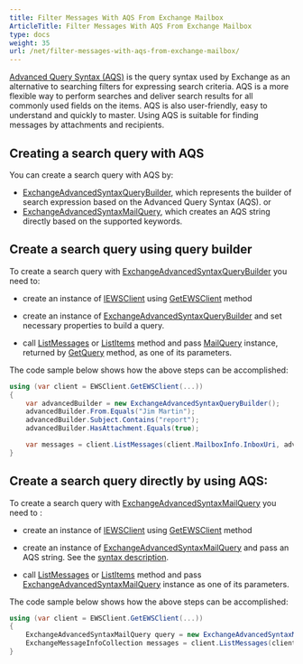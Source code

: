 ```yaml
---
title: Filter Messages With AQS From Exchange Mailbox
ArticleTitle: Filter Messages With AQS From Exchange Mailbox
type: docs
weight: 35
url: /net/filter-messages-with-aqs-from-exchange-mailbox/
---
```


[Advanced Query Syntax (AQS)](https://docs.microsoft.com/en-us/exchange/client-developer/exchange-web-services/how-to-perform-an-aqs-search-by-using-ews-in-exchange) is the query syntax used by Exchange as an alternative to searching filters for expressing search criteria. AQS is a more flexible way to perform searches and deliver search results for all commonly used fields on the items. AQS is also user-friendly, easy to understand and quickly to master. Using AQS is suitable for finding messages by attachments and recipients.

## Creating a search query with AQS

You can create a search query with AQS by:

- [ExchangeAdvancedSyntaxQueryBuilder](https://reference.aspose.com/email/net/aspose.email.clients.exchange/exchangeadvancedsyntaxquerybuilder/), which represents the builder of search expression based on the Advanced Query Syntax (AQS).
  or
- [ExchangeAdvancedSyntaxMailQuery](https://reference.aspose.com/email/net/aspose.email.clients.exchange/exchangeadvancedsyntaxquerybuilder/), which creates an AQS string directly based on the supported keywords.

## Create a search query using query builder

To create a search query with [ExchangeAdvancedSyntaxQueryBuilder](https://reference.aspose.com/email/net/aspose.email.clients.exchange/exchangeadvancedsyntaxquerybuilder/) you need to:

- create an instance of [IEWSClient](https://reference.aspose.com/email/net/aspose.email.clients.exchange.webservice/iewsclient/) using [GetEWSClient](https://reference.aspose.com/email/net/aspose.email.clients.exchange.webservice/ewsclient/getewsclient/) method

- create an instance of [ExchangeAdvancedSyntaxQueryBuilder](https://reference.aspose.com/email/net/aspose.email.clients.exchange/exchangeadvancedsyntaxquerybuilder/exchangeadvancedsyntaxquerybuilder/) and set necessary properties to build a query.

- call [ListMessages](https://reference.aspose.com/email/net/aspose.email.clients.exchange.webservice/iewsclient/listmessages/) or [ListItems](https://reference.aspose.com/email/net/aspose.email.clients.exchange.webservice/iewsclient/listitems/) method and pass [MailQuery](https://reference.aspose.com/email/net/aspose.email.tools.search/mailquery/) instance, returned by [GetQuery](https://reference.aspose.com/email/net/aspose.email.tools.search/mailquerybuilder/getquery/) method, as one of its parameters.

The code sample below shows how the above steps can be accomplished:

```csharp
using (var client = EWSClient.GetEWSClient(...))
{
    var advancedBuilder = new ExchangeAdvancedSyntaxQueryBuilder();
    advancedBuilder.From.Equals("Jim Martin");
    advancedBuilder.Subject.Contains("report");
    advancedBuilder.HasAttachment.Equals(true);

    var messages = client.ListMessages(client.MailboxInfo.InboxUri, advancedBuilder.GetQuery());
}
```

## Сreate a search query directly by using AQS:

To create a search query with [ExchangeAdvancedSyntaxMailQuery](https://reference.aspose.com/email/net/aspose.email.clients.exchange/exchangeadvancedsyntaxquerybuilder/) you need to :

- create an instance of [IEWSClient](https://reference.aspose.com/email/net/aspose.email.clients.exchange.webservice/iewsclient/) using [GetEWSClient](https://reference.aspose.com/email/net/aspose.email.clients.exchange.webservice/ewsclient/getewsclient/) method

- create an instance of [ExchangeAdvancedSyntaxMailQuery](https://reference.aspose.com/email/net/aspose.email.clients.exchange/exchangeadvancedsyntaxmailquery/#constructors) and pass an AQS string. See the [syntax description](https://docs.microsoft.com/en-us/exchange/client-developer/exchange-web-services/how-to-perform-an-aqs-search-by-using-ews-in-exchange).

- call [ListMessages](https://reference.aspose.com/email/net/aspose.email.clients.exchange.webservice/iewsclient/listmessages/) or [ListItems](https://reference.aspose.com/email/net/aspose.email.clients.exchange.webservice/iewsclient/listitems/) method and pass [ExchangeAdvancedSyntaxMailQuery](https://reference.aspose.com/email/net/aspose.email.clients.exchange/exchangeadvancedsyntaxquerybuilder/) instance as one of its parameters.

The code sample below shows how the above steps can be accomplished:

```csharp
using (var client = EWSClient.GetEWSClient(...))
{
    ExchangeAdvancedSyntaxMailQuery query = new ExchangeAdvancedSyntaxMailQuery("subject:(product AND report)");
    ExchangeMessageInfoCollection messages = client.ListMessages(client.MailboxInfo.InboxUri, query);
}
```
